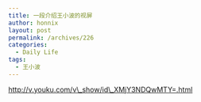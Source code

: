 ```yaml
---
title: 一段介绍王小波的视屏
author: honnix
layout: post
permalink: /archives/226
categories:
  - Daily Life
tags:
  - 王小波
---
```

[http://v.youku.com/v\_show/id\_XMjY3NDQwMTY=.html  
][1]

 [1]: http://v.youku.com/v_show/id_XMjY3NDQwMTY=.html